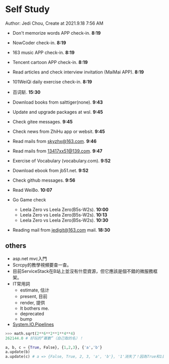 # Self Study

Author: Jedi Chou, Create at 2021.9.18 7:56 AM

* Don't memorize words APP check-in. **8:19**
* NowCoder check-in. **8:19**
* 163 music APP check-in. **8:19**
* Tencent cartoon APP check-in. **8:19**
* Read articles and check interview invitation (MaiMai APP). **8:19**
* 101WeiQi daily exercise check-in. **8:19**
* 百词斩. **15:30**

* Download books from salttiger(none). **9:43**
* Update and upgrade packages at wsl. **9:45**
* Check gitee messages. **9:45**
* Check news from ZhiHu app or websit. **9:45**
* Read mails from skyzhx@163.com. **9:46**
* Read mails from 13417xx51@139.com. **9:47**
* Exercise of Vocabulary (vocabulary.com). **9:52**
* Download ebook from jb51.net. **9:52**
* Check github messages. **9:56**
* Read WeiBo. **10:07**

* Go Game check
  * Leela Zero vs Leela Zero(B5s-W2s). **10:00**
  * Leela Zero vs Leela Zero(B5s-W2s). **10:13**
  * Leela Zero vs Leela Zero(B5s-W2s). **10:30**
* Reading mail from jedigit@163.com mail. **18:30**

## others

* asp.net mvc入門
* Scrcpy的教學視頻要查一查。
* 目前ServiceStack在B站上並沒有什麼資源，但它應該是個不錯的微服務框架。
* IT常用詞
  * estimate, 估计
  * present, 目前
  * render, 提供
  * It bothers me.
  * deprecated
  * bump
* [System.IO.Pipelines](https://docs.microsoft.com/zh-cn/dotnet/standard/io/pipelines)

```python
>>> math.sqrt(2**6**2**1**4**4)
262144.0 # 好玩的“冪數”（自己取的名）！
```

```python
a, b, c = {True, False}, {1,2,3}, {'a','b'}
a.update(b)
a.update(c) # a => {False, True, 2, 3, 'a', 'b'}, '1'消失了！因為True和1是等價的！
```
